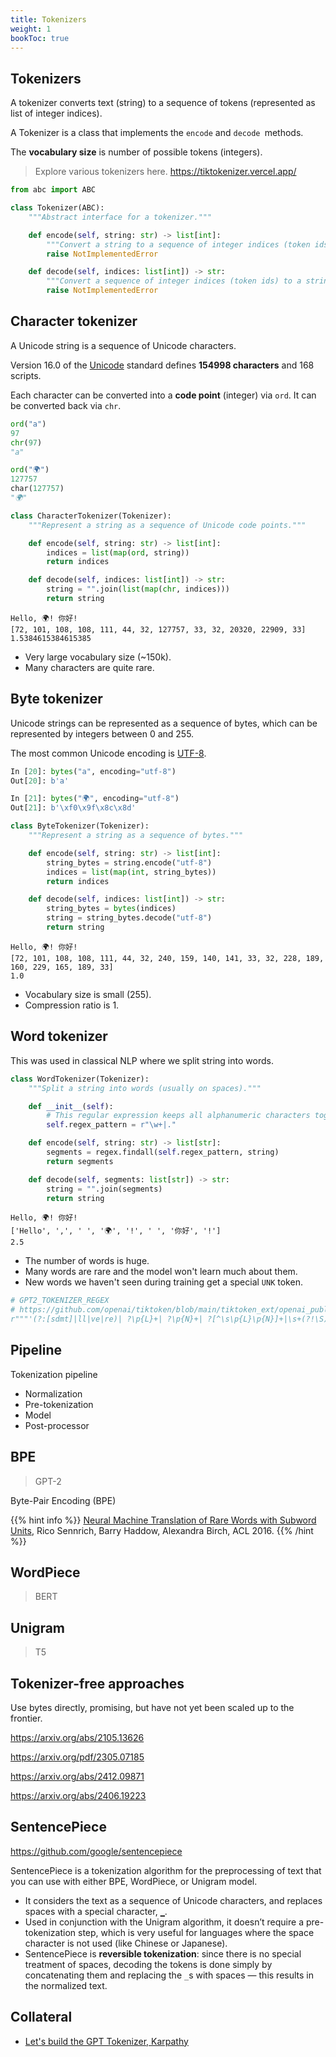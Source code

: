 ```yaml
---
title: Tokenizers
weight: 1
bookToc: true
---
```


## Tokenizers

A tokenizer converts text (string) to a sequence of tokens (represented as list of integer indices).

A Tokenizer is a class that implements the `encode` and `decode `methods.

The **vocabulary size** is number of possible tokens (integers).

> Explore various tokenizers here. https://tiktokenizer.vercel.app/

```python
from abc import ABC

class Tokenizer(ABC):
    """Abstract interface for a tokenizer."""

    def encode(self, string: str) -> list[int]:
        """Convert a string to a sequence of integer indices (token ids)."""
        raise NotImplementedError

    def decode(self, indices: list[int]) -> str:
        """Convert a sequence of integer indices (token ids) to a string."""
        raise NotImplementedError
```

## Character tokenizer

A Unicode string is a sequence of Unicode characters.

Version 16.0 of the [Unicode](https://en.wikipedia.org/wiki/List_of_Unicode_characters) standard defines **154998 characters** and 168 scripts.

Each character can be converted into a **code point** (integer) via `ord`. It can be converted back via `chr`.

```python
ord("a")
97
chr(97)
"a"
```

```python
ord("🌍")
127757
char(127757)
"🌍"
```

```python
class CharacterTokenizer(Tokenizer):
    """Represent a string as a sequence of Unicode code points."""

    def encode(self, string: str) -> list[int]:
        indices = list(map(ord, string))
        return indices

    def decode(self, indices: list[int]) -> str:
        string = "".join(list(map(chr, indices)))
        return string
```

```
Hello, 🌍! 你好!
[72, 101, 108, 108, 111, 44, 32, 127757, 33, 32, 20320, 22909, 33]
1.5384615384615385
```

- Very large vocabulary size (~150k).
- Many characters are quite rare.

## Byte tokenizer

Unicode strings can be represented as a sequence of bytes, which can be represented by integers between 0 and 255.

The most common Unicode encoding is [UTF-8](https://en.wikipedia.org/wiki/UTF-8).

```python
In [20]: bytes("a", encoding="utf-8")
Out[20]: b'a'

In [21]: bytes("🌍", encoding="utf-8")
Out[21]: b'\xf0\x9f\x8c\x8d'
```

```python
class ByteTokenizer(Tokenizer):
    """Represent a string as a sequence of bytes."""

    def encode(self, string: str) -> list[int]:
        string_bytes = string.encode("utf-8")
        indices = list(map(int, string_bytes))
        return indices

    def decode(self, indices: list[int]) -> str:
        string_bytes = bytes(indices)
        string = string_bytes.decode("utf-8")
        return string
```

```
Hello, 🌍! 你好!
[72, 101, 108, 108, 111, 44, 32, 240, 159, 140, 141, 33, 32, 228, 189, 160, 229, 165, 189, 33]
1.0
```

- Vocabulary size is small (255).
- Compression ratio is 1.

## Word tokenizer

This was used in classical NLP where we split string into words.

```python
class WordTokenizer(Tokenizer):
    """Split a string into words (usually on spaces)."""

    def __init__(self):
        # This regular expression keeps all alphanumeric characters together (words).
        self.regex_pattern = r"\w+|."

    def encode(self, string: str) -> list[str]:
        segments = regex.findall(self.regex_pattern, string)
        return segments

    def decode(self, segments: list[str]) -> str:
        string = "".join(segments)
        return string
```

```
Hello, 🌍! 你好!
['Hello', ',', ' ', '🌍', '!', ' ', '你好', '!']
2.5
```

- The number of words is huge.
- Many words are rare and the model won't learn much about them.
- New words we haven't seen during training get a special `UNK` token.


```python
# GPT2_TOKENIZER_REGEX
# https://github.com/openai/tiktoken/blob/main/tiktoken_ext/openai_public.py#L23
r"""'(?:[sdmt]|ll|ve|re)| ?\p{L}+| ?\p{N}+| ?[^\s\p{L}\p{N}]+|\s+(?!\S)|\s+"""
```

## Pipeline

Tokenization pipeline
- Normalization
- Pre-tokenization
- Model
- Post-processor



## BPE

> GPT-2

Byte-Pair Encoding (BPE)

{{% hint info %}}
[Neural Machine Translation of Rare Words with Subword Units](https://arxiv.org/abs/1508.07909), Rico Sennrich, Barry Haddow, Alexandra Birch, ACL 2016.
{{% /hint %}}




## WordPiece

> BERT

## Unigram

> T5

## Tokenizer-free approaches

Use bytes directly, promising, but have not yet been scaled up to the frontier.

https://arxiv.org/abs/2105.13626

https://arxiv.org/pdf/2305.07185

https://arxiv.org/abs/2412.09871

https://arxiv.org/abs/2406.19223


## SentencePiece

https://github.com/google/sentencepiece

SentencePiece is a tokenization algorithm for the preprocessing of text that you can use with either BPE, WordPiece, or Unigram model.
- It considers the text as a sequence of Unicode characters, and replaces spaces with a special character, `▁`.
- Used in conjunction with the Unigram algorithm, it doesn’t require a pre-tokenization step, which is very useful for languages where the space character is not used (like Chinese or Japanese).
- SentencePiece is **reversible tokenization**: since there is no special treatment of spaces, decoding the tokens is done simply by concatenating them and replacing the `_`s with spaces — this results in the normalized text.

## Collateral

- [Let's build the GPT Tokenizer, Karpathy](https://www.youtube.com/watch?v=zduSFxRajkE)

